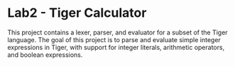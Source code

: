 # Lab2 - Tiger Calculator

This project contains a lexer, parser, and evaluator for a subset of the Tiger language. The goal of this project is to parse and evaluate simple integer expressions in Tiger, with support for integer literals, arithmetic operators, and boolean expressions.
